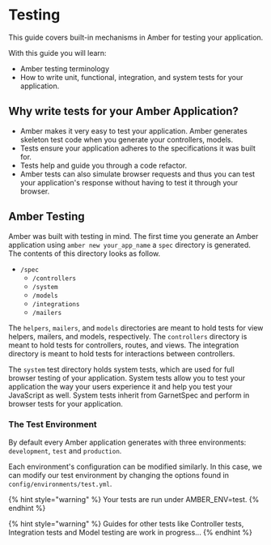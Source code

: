 # Testing

This guide covers built-in mechanisms in Amber for testing your application.

With this guide you will learn:

* Amber testing terminology
* How to write unit, functional, integration, and system tests for your application.

## Why write tests for your Amber Application?

* Amber makes it very easy to test your application. Amber generates skeleton test code when you generate your controllers, models.
* Tests ensure your application adheres to the specifications it was built for.
* Tests help and guide you through a code refactor.
* Amber tests can also simulate browser requests and thus you can test your application's response without having to test it through your browser.

## Amber Testing

Amber was built with testing in mind. The first time you generate an Amber application using `amber new your_app_name` a `spec` directory is generated. The contents of this directory looks as follow.

* `/spec`
  * `/controllers`
  * `/system`
  * `/models`
  * `/integrations`
  * `/mailers`

The `helpers`, `mailers`, and `models` directories are meant to hold tests for view helpers, mailers, and models, respectively. The `controllers` directory is meant to hold tests for controllers, routes, and views. The integration directory is meant to hold tests for interactions between controllers.

The `system` test directory holds system tests, which are used for full browser testing of your application. System tests allow you to test your application the way your users experience it and help you test your JavaScript as well. System tests inherit from GarnetSpec and perform in browser tests for your application.

### The Test Environment

By default every Amber application generates with three environments: `development`, `test` and `production`.

Each environment's configuration can be modified similarly. In this case, we can modify our test environment by changing the options found in `config/environments/test.yml`.

{% hint style="warning" %}
Your tests are run under AMBER\_ENV=test.
{% endhint %}

{% hint style="warning" %}
Guides for other tests like Controller tests, Integration tests and Model testing are work in progress...
{% endhint %}
